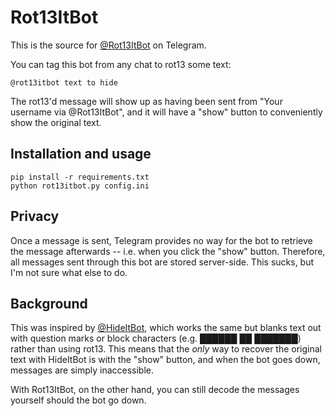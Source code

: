 # Rot13ItBot

This is the source for [@Rot13ItBot](https://telegram.me/Rot13ItBot) on
Telegram.

You can tag this bot from any chat to rot13 some text:

    @rot13itbot text to hide

The rot13'd message will show up as having been sent from "Your username via
@Rot13ItBot", and it will have a "show" button to conveniently show the
original text.

## Installation and usage

    pip install -r requirements.txt
    python rot13itbot.py config.ini


## Privacy

Once a message is sent, Telegram provides no way for the bot to retrieve the
message afterwards -- i.e. when you click the "show" button.  Therefore, all
messages sent through this bot are stored server-side.  This sucks, but I'm not
sure what else to do.


## Background

This was inspired by [@HideItBot](https://github.com/erpheus/hideit-bot), which
works the same but blanks text out with question marks or block characters
(e.g. ██████ ██ ███████) rather than using rot13.  This means that the *only*
way to recover the original text with HideItBot is with the "show" button, and
when the bot goes down, messages are simply inaccessible.

With Rot13ItBot, on the other hand, you can still decode the messages yourself
should the bot go down.
